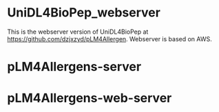 # UniDL4BioPep_webserver
This is the webserver version of UniDL4BioPep at https://github.com/dzjxzyd/pLM4Allergen.
Webserver is based on AWS.
# pLM4Allergens-server 
# pLM4Allergens-web-server 
